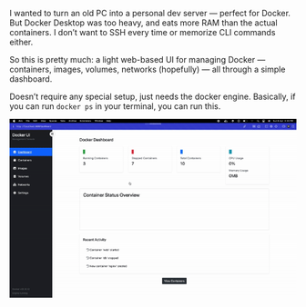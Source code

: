 I wanted to turn an old PC into a personal dev server — perfect for Docker. But Docker Desktop was too heavy, and eats more RAM than the actual containers. I don’t want to SSH every time or memorize CLI commands either.

So this is pretty much: a light web-based UI for managing Docker — containers, images, volumes, networks (hopefully) — all through a simple dashboard.

Doesn’t require any special setup, just needs the docker engine. Basically, if you can run `docker ps` in your terminal, you can run this.


![Docker UI Demo](video/ezgif-5c522de893047c.gif)
